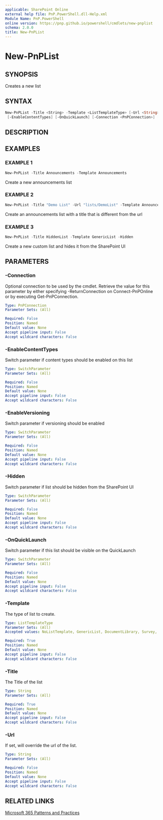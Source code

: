 ```yaml
---
applicable: SharePoint Online
external help file: PnP.PowerShell.dll-Help.xml
Module Name: PnP.PowerShell
online version: https://pnp.github.io/powershell/cmdlets/new-pnplist
schema: 2.0.0
title: New-PnPList
---
```


# New-PnPList

## SYNOPSIS
Creates a new list

## SYNTAX

```powershell
New-PnPList -Title <String> -Template <ListTemplateType> [-Url <String>] [-Hidden] [-EnableVersioning]
 [-EnableContentTypes] [-OnQuickLaunch] [-Connection <PnPConnection>] [<CommonParameters>]
```

## DESCRIPTION

## EXAMPLES

### EXAMPLE 1
```powershell
New-PnPList -Title Announcements -Template Announcements
```

Create a new announcements list

### EXAMPLE 2
```powershell
New-PnPList -Title "Demo List" -Url "lists/DemoList" -Template Announcements
```

Create an announcements list with a title that is different from the url

### EXAMPLE 3
```powershell
New-PnPList -Title HiddenList -Template GenericList -Hidden
```

Create a new custom list and hides it from the SharePoint UI

## PARAMETERS

### -Connection
Optional connection to be used by the cmdlet. Retrieve the value for this parameter by either specifying -ReturnConnection on Connect-PnPOnline or by executing Get-PnPConnection.

```yaml
Type: PnPConnection
Parameter Sets: (All)

Required: False
Position: Named
Default value: None
Accept pipeline input: False
Accept wildcard characters: False
```

### -EnableContentTypes
Switch parameter if content types should be enabled on this list

```yaml
Type: SwitchParameter
Parameter Sets: (All)

Required: False
Position: Named
Default value: None
Accept pipeline input: False
Accept wildcard characters: False
```

### -EnableVersioning
Switch parameter if versioning should be enabled

```yaml
Type: SwitchParameter
Parameter Sets: (All)

Required: False
Position: Named
Default value: None
Accept pipeline input: False
Accept wildcard characters: False
```

### -Hidden
Switch parameter if list should be hidden from the SharePoint UI

```yaml
Type: SwitchParameter
Parameter Sets: (All)

Required: False
Position: Named
Default value: None
Accept pipeline input: False
Accept wildcard characters: False
```

### -OnQuickLaunch
Switch parameter if this list should be visible on the QuickLaunch

```yaml
Type: SwitchParameter
Parameter Sets: (All)

Required: False
Position: Named
Default value: None
Accept pipeline input: False
Accept wildcard characters: False
```

### -Template
The type of list to create.

```yaml
Type: ListTemplateType
Parameter Sets: (All)
Accepted values: NoListTemplate, GenericList, DocumentLibrary, Survey, Links, Announcements, Contacts, Events, Tasks, DiscussionBoard, PictureLibrary, DataSources, WebTemplateCatalog, UserInformation, WebPartCatalog, ListTemplateCatalog, XMLForm, MasterPageCatalog, NoCodeWorkflows, WorkflowProcess, WebPageLibrary, CustomGrid, SolutionCatalog, NoCodePublic, ThemeCatalog, DesignCatalog, AppDataCatalog, AppFilesCatalog, DataConnectionLibrary, WorkflowHistory, GanttTasks, HelpLibrary, AccessRequest, PromotedLinks, TasksWithTimelineAndHierarchy, MaintenanceLogs, Meetings, Agenda, MeetingUser, Decision, MeetingObjective, TextBox, ThingsToBring, HomePageLibrary, Posts, Comments, Categories, Facility, Whereabouts, CallTrack, Circulation, Timecard, Holidays, IMEDic, ExternalList, MySiteDocumentLibrary, IssueTracking, AdminTasks, HealthRules, HealthReports, DeveloperSiteDraftApps, ContentCenterModelLibrary, ContentCenterPrimeLibrary, ContentCenterSampleLibrary, AccessApp, AlchemyMobileForm, AlchemyApprovalWorkflow, SharingLinks, HashtagStore, RecipesTable, FormulasTable, WebTemplateExtensionsList, ItemReferenceCollection, ItemReferenceReference, ItemReferenceReferenceCollection, InvalidType

Required: True
Position: Named
Default value: None
Accept pipeline input: False
Accept wildcard characters: False
```

### -Title
The Title of the list

```yaml
Type: String
Parameter Sets: (All)

Required: True
Position: Named
Default value: None
Accept pipeline input: False
Accept wildcard characters: False
```

### -Url
If set, will override the url of the list.

```yaml
Type: String
Parameter Sets: (All)

Required: False
Position: Named
Default value: None
Accept pipeline input: False
Accept wildcard characters: False
```



## RELATED LINKS

[Microsoft 365 Patterns and Practices](https://aka.ms/m365pnp)
